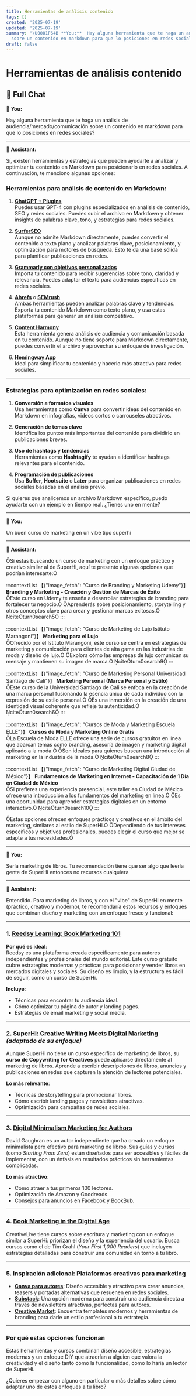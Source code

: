 ```yaml
---
title: Herramientas de análisis contenido
tags: []
created: '2025-07-19'
updated: '2025-07-19'
summary: "\U0001F64B **You:**  Hay alguna herramienta que te haga un análisis de audiencia/mercado/comunicación
  sobre un contenido en markdown para que lo posiciones en redes sociales?"
draft: false
---
```


# Herramientas de análisis contenido

## 🧠 Full Chat

🙋 **You:**

Hay alguna herramienta que te haga un análisis de audiencia/mercado/comunicación sobre un contenido en markdown para que lo posiciones en redes sociales?

---

🤖 **Assistant:**

Sí, existen herramientas y estrategias que pueden ayudarte a analizar y optimizar tu contenido en Markdown para posicionarlo en redes sociales. A continuación, te menciono algunas opciones:

### Herramientas para análisis de contenido en Markdown:

1. **[ChatGPT + Plugins](https://openai.com/chatgpt/plugins)**  
   Puedes usar GPT-4 con plugins especializados en análisis de contenido, SEO y redes sociales. Puedes subir el archivo en Markdown y obtener insights de palabras clave, tono, y estrategias para redes sociales.

2. **[SurferSEO](https://surferseo.com/)**  
   Aunque no admite Markdown directamente, puedes convertir el contenido a texto plano y analizar palabras clave, posicionamiento, y optimización para motores de búsqueda. Esto te da una base sólida para planificar publicaciones en redes.

3. **[Grammarly con objetivos personalizados](https://www.grammarly.com/)**  
   Importa tu contenido para recibir sugerencias sobre tono, claridad y relevancia. Puedes adaptar el texto para audiencias específicas en redes sociales.

4. **[Ahrefs](https://ahrefs.com/)** o **[SEMrush](https://www.semrush.com/)**  
   Ambas herramientas pueden analizar palabras clave y tendencias. Exporta tu contenido Markdown como texto plano, y usa estas plataformas para generar un análisis competitivo.

5. **[Content Harmony](https://www.contentharmony.com/)**  
   Esta herramienta genera análisis de audiencia y comunicación basada en tu contenido. Aunque no tiene soporte para Markdown directamente, puedes convertir el archivo y aprovechar su enfoque de investigación.

6. **[Hemingway App](http://www.hemingwayapp.com/)**  
   Ideal para simplificar tu contenido y hacerlo más atractivo para redes sociales.

---

### Estrategias para optimización en redes sociales:

1. **Conversión a formatos visuales**  
   Usa herramientas como **Canva** para convertir ideas del contenido en Markdown en infografías, videos cortos o carrouseles atractivos.

2. **Generación de temas clave**  
   Identifica los puntos más importantes del contenido para dividirlo en publicaciones breves.

3. **Uso de hashtags y tendencias**  
   Herramientas como **Hashtagify** te ayudan a identificar hashtags relevantes para el contenido.

4. **Programación de publicaciones**  
   Usa **Buffer**, **Hootsuite** o **Later** para organizar publicaciones en redes sociales basadas en el análisis previo.

Si quieres que analicemos un archivo Markdown específico, puedo ayudarte con un ejemplo en tiempo real. ¿Tienes uno en mente?

---

🙋 **You:**

Un buen curso de marketing en un vibe tipo superhi

---

🤖 **Assistant:**

Si estás buscando un curso de marketing con un enfoque práctico y creativo similar al de SuperHi, aquí te presento algunas opciones que podrían interesarte:

:::contextList
【{"image_fetch": "Curso de Branding y Marketing Udemy"}】
**Branding y Marketing - Creación y Gestión de Marcas de Éxito**  
Este curso en Udemy te enseña a desarrollar estrategias de branding para fortalecer tu negocio. Aprenderás sobre posicionamiento, storytelling y otros conceptos clave para crear y gestionar marcas exitosas. citeturn0search5
:::

:::contextList
【{"image_fetch": "Curso de Marketing de Lujo Istituto Marangoni"}】
**Marketing para el Lujo**  
Ofrecido por el Istituto Marangoni, este curso se centra en estrategias de marketing y comunicación para clientes de alta gama en las industrias de moda y diseño de lujo. Explora cómo las empresas de lujo comunican su mensaje y mantienen su imagen de marca. citeturn0search9
:::

:::contextList
【{"image_fetch": "Curso de Marketing Personal Universidad Santiago de Cali"}】
**Marketing Personal (Marca Personal y Estilo)**  
Este curso de la Universidad Santiago de Cali se enfoca en la creación de una marca personal fusionando la esencia única de cada individuo con la expresión de su estilo personal. Es una inmersión en la creación de una identidad visual coherente que refleje tu autenticidad. citeturn0search6
:::

:::contextList
【{"image_fetch": "Cursos de Moda y Marketing Escuela ELLE"}】
**Cursos de Moda y Marketing Online Gratis**  
La Escuela de Moda ELLE ofrece una serie de cursos gratuitos en línea que abarcan temas como branding, asesoría de imagen y marketing digital aplicado a la moda. Son ideales para quienes buscan una introducción al marketing en la industria de la moda. citeturn0search8
:::

:::contextList
【{"image_fetch": "Curso de Marketing Digital Ciudad de México"}】
**Fundamentos de Marketing en Internet - Capacitación de 1 Día en Ciudad de México**  
Si prefieres una experiencia presencial, este taller en Ciudad de México ofrece una introducción a los fundamentos del marketing en línea. Es una oportunidad para aprender estrategias digitales en un entorno interactivo. citeturn0search10
:::

Estas opciones ofrecen enfoques prácticos y creativos en el ámbito del marketing, similares al estilo de SuperHi. Dependiendo de tus intereses específicos y objetivos profesionales, puedes elegir el curso que mejor se adapte a tus necesidades.

---

🙋 **You:**

Sería marketing de libros. Tu recomendación tiene que ser algo que leería gente de SuperHi entonces no recursos cualquiera

---

🤖 **Assistant:**

Entendido. Para marketing de libros, y con el "vibe" de SuperHi en mente (práctico, creativo y moderno), te recomendaría estos recursos y enfoques que combinan diseño y marketing con un enfoque fresco y funcional:

---

### **1. [Reedsy Learning: Book Marketing 101](https://reedsy.com/learning/)**  
**Por qué es ideal**:  
Reedsy es una plataforma creada específicamente para autores independientes y profesionales del mundo editorial. Este curso gratuito cubre estrategias modernas y prácticas para posicionar y vender libros en mercados digitales y sociales. Su diseño es limpio, y la estructura es fácil de seguir, como un curso de SuperHi.

**Incluye**:  
- Técnicas para encontrar tu audiencia ideal.  
- Cómo optimizar tu página de autor y landing pages.  
- Estrategias de email marketing y social media.  

---

### **2. [SuperHi: Creative Writing Meets Digital Marketing](https://www.superhi.com/)** *(adaptado de su enfoque)*  
Aunque SuperHi no tiene un curso específico de marketing de libros, su **curso de Copywriting for Creatives** puede aplicarse directamente al marketing de libros. Aprende a escribir descripciones de libros, anuncios y publicaciones en redes que capturen la atención de lectores potenciales.

**Lo más relevante**:  
- Técnicas de storytelling para promocionar libros.  
- Cómo escribir landing pages y newsletters atractivas.  
- Optimización para campañas de redes sociales.  

---

### **3. [Digital Minimalism Marketing for Authors](https://davidgaughran.com/)**  
David Gaughran es un autor independiente que ha creado un enfoque minimalista pero efectivo para marketing de libros. Sus guías y cursos (como *Starting From Zero*) están diseñados para ser accesibles y fáciles de implementar, con un énfasis en resultados prácticos sin herramientas complicadas.

**Lo más atractivo**:  
- Cómo atraer a tus primeros 100 lectores.  
- Optimización de Amazon y Goodreads.  
- Consejos para anuncios en Facebook y BookBub.

---

### **4. [Book Marketing in the Digital Age](https://www.creativelive.com/)**  
CreativeLive tiene cursos sobre escritura y marketing con un enfoque similar a SuperHi: priorizan el diseño y la experiencia del usuario. Busca cursos como el de Tim Grahl (*Your First 1,000 Readers*) que incluyen estrategias detalladas para construir una comunidad en torno a tu libro.

---

### **5. Inspiración adicional: Plataformas creativas para marketing**  
- **[Canva para autores](https://www.canva.com/)**: Diseño accesible y atractivo para crear anuncios, teasers y portadas alternativas que resuenen en redes sociales.  
- **[Substack](https://substack.com/)**: Una opción moderna para construir una audiencia directa a través de newsletters atractivas, perfectas para autores.  
- **[Creative Market](https://creativemarket.com/)**: Encuentra templates modernos y herramientas de branding para darle un estilo profesional a tu estrategia.

---

### **Por qué estas opciones funcionan**  
Estas herramientas y cursos combinan diseño accesible, estrategias modernas y un enfoque DIY que atraerían a alguien que valora la creatividad y el diseño tanto como la funcionalidad, como lo haría un lector de SuperHi.  

¿Quieres empezar con alguno en particular o más detalles sobre cómo adaptar uno de estos enfoques a tu libro?
